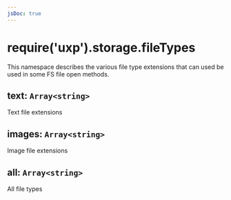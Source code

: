 ```yaml
---
jsDoc: true
---
```


<a name="module-storage-filetypes" id="module-storage-filetypes"></a>

# require('uxp').storage.fileTypes
This namespace describes the various file type extensions that can used be used in some FS file open methods.



<a name="module-storage-filetypes-text" id="module-storage-filetypes-text"></a>

## text: `Array<string>`
Text file extensions



<a name="module-storage-filetypes-images" id="module-storage-filetypes-images"></a>

## images: `Array<string>`
Image file extensions



<a name="module-storage-filetypes-all" id="module-storage-filetypes-all"></a>

## all: `Array<string>`
All file types


